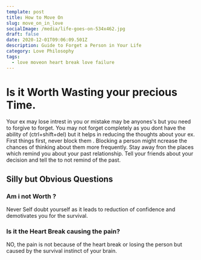 ```yaml
---
template: post
title: How to Move On
slug: move_on_in_love
socialImage: /media/life-goes-on-534x462.jpg
draft: false
date: 2020-12-01T09:06:09.501Z
description: Guide to Forget a Person in Your Life
category: Love Philosophy
tags:
  - love moveon heart break love failure
---
```

# Is it Worth Wasting your precious Time.

Your ex may lose intrest in you or mistake may be anyones's but you need to forgive to forget. You may not forget completely as you dont have the ability of (ctrl+shift+del) but it helps in reducing the thoughts about your ex. First things first, never block them . Blocking a person might ncrease the chances of thinking about them more frequently. Stay away fron the places which remind you about your past relationship. Tell your friends about your decision and tell the to not remind of the past. 

## Silly but Obvious Questions

### Am i not Worth ?

Never Self doubt yourself as it leads to reduction of confidence and demotivates you for the survival. 

### Is it the Heart Break causing the pain?

NO, the pain is not because of the heart break or losing the person  but caused by the survival instinct of your brain.